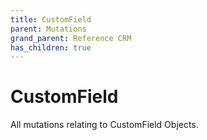 ```yaml
---
title: CustomField
parent: Mutations
grand_parent: Reference CRM
has_children: true
---
```


# CustomField

All mutations relating to CustomField Objects.

